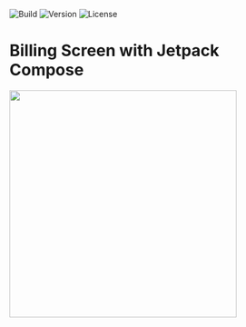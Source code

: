 ![Build](https://img.shields.io/badge/build-passing-brightgreen)
![Version](https://img.shields.io/badge/version-v1.0-blue)
![License](https://img.shields.io/badge/license-MIT-green)
# Billing Screen with Jetpack Compose

<img src="https://github.com/nikhilmishradev/billing-task/assets/39642193/e660f822-39a4-491a-8640-732d30d63c71" width="400" />


